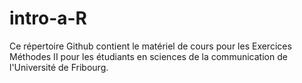 # intro-a-R
Ce répertoire Github contient le matériel de cours pour les Exercices Méthodes II pour les étudiants en sciences de la communication de l'Université de Fribourg.
